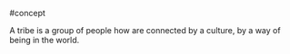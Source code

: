 #concept 

A tribe is a group of people how are connected by a culture, by a way of being in the world.
